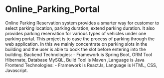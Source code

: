 # Online_Parking_Portal
Online Parking Reservation system provides a smarter way for customer to select parking location, parking duration, extend parking duration. It also provides parking reservation for various types of vehicles under one parking portal. This project is to ease the process of parking through the web application.  In this we mainly concentrate on parking slots in the building and the user is able to book the slot before entering into the building.  Backend Technologies: - Framework is Spring Boot, ORM Tool Hibernate, Database MySQL, Build Tool is Maven ,Language is Java Frontend Technologies: - Framework is ReactJs, Language is HTML, CSS, Javascript.
